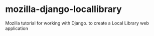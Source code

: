 # mozilla-django-locallibrary
Mozilla tutorial for working with Django. to create a Local Library web application
